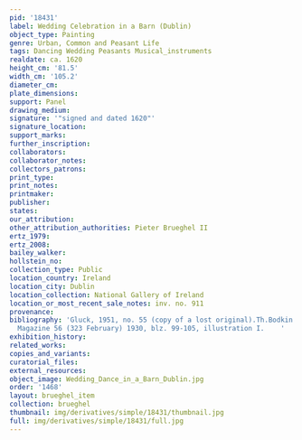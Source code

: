 ```yaml
---
pid: '18431'
label: Wedding Celebration in a Barn (Dublin)
object_type: Painting
genre: Urban, Common and Peasant Life
tags: Dancing Wedding Peasants Musical_instruments
realdate: ca. 1620
height_cm: '81.5'
width_cm: '105.2'
diameter_cm: 
plate_dimensions: 
support: Panel
drawing_medium: 
signature: '"signed and dated 1620"'
signature_location: 
support_marks: 
further_inscription: 
collaborators: 
collaborator_notes: 
collectors_patrons: 
print_type: 
print_notes: 
printmaker: 
publisher: 
states: 
our_attribution: 
other_attribution_authorities: Pieter Brueghel II
ertz_1979: 
ertz_2008: 
bailey_walker: 
hollstein_no: 
collection_type: Public
location_country: Ireland
location_city: Dublin
location_collection: National Gallery of Ireland
location_or_most_recent_sale_notes: inv. no. 911
provenance: 
bibliography: 'Gluck, 1951, no. 55 (copy of a lost original).Th.Bodkin in the Burlington
  Magazine 56 (323 February) 1930, blz. 99-105, illustration I.    '
exhibition_history: 
related_works: 
copies_and_variants: 
curatorial_files: 
external_resources: 
object_image: Wedding_Dance_in_a_Barn_Dublin.jpg
order: '1468'
layout: brueghel_item
collection: brueghel
thumbnail: img/derivatives/simple/18431/thumbnail.jpg
full: img/derivatives/simple/18431/full.jpg
---
```

